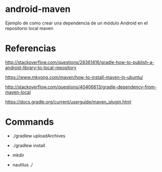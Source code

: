 # android-maven
Ejemplo de como crear una dependencia de un módulo Android en el repositorio local  maven


# Referencias

http://stackoverflow.com/questions/28361416/gradle-how-to-publish-a-android-library-to-local-repository

https://www.mkyong.com/maven/how-to-install-maven-in-ubuntu/

http://stackoverflow.com/questions/40406613/gradle-dependency-from-maven-local

https://docs.gradle.org/current/userguide/maven_plugin.html

# Commands
- ./gradlew uploadArchives
- ./gradlew install

- mkdir
- nautilus ./

